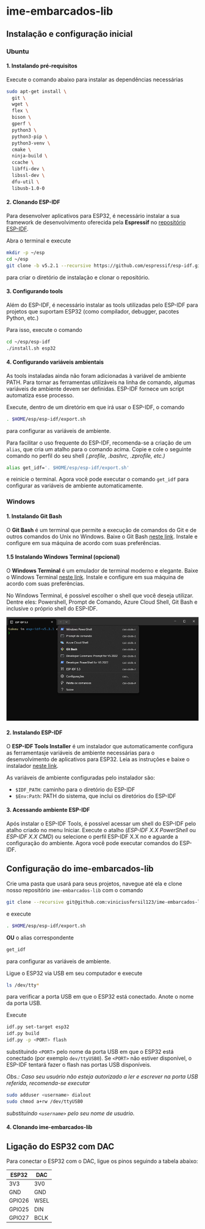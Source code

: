 # ime-embarcados-lib

## Instalação e configuração inicial

### Ubuntu

#### 1. Instalando pré-requisitos

Execute o comando abaixo para instalar as dependências necessárias

``` bash
sudo apt-get install \
  git \
  wget \
  flex \
  bison \
  gperf \
  python3 \
  python3-pip \
  python3-venv \
  cmake \
  ninja-build \
  ccache \
  libffi-dev \
  libssl-dev \
  dfu-util \
  libusb-1.0-0
```

#### 2. Clonando ESP-IDF

Para desenvolver aplicativos para ESP32, é necessário instalar a sua framework de desenvolvimento oferecida pela **Espressif** no [repositório ESP-IDF](https://github.com/espressif/esp-idf).

Abra o terminal e execute

``` bash
mkdir -p ~/esp
cd ~/esp
git clone -b v5.2.1 --recursive https://github.com/espressif/esp-idf.git
```

para criar o diretório de instalação e clonar o repositório.

#### 3. Configurando tools

Além do ESP-IDF, é necessário instalar as tools utilizadas pelo ESP-IDF para projetos que suportam ESP32 (como compilador, debugger, pacotes Python, etc.)

Para isso, execute o comando

``` bash
cd ~/esp/esp-idf
./install.sh esp32
```

#### 4. Configurando variáveis ambientais

As tools instaladas ainda não foram adicionadas à variável de ambiente PATH. Para tornar as ferramentas utilizáveis na linha de comando, algumas variáveis de ambiente devem ser definidas. ESP-IDF fornece um script automatiza esse processo.

<!-- No terminal, onde vai usar o ESP-IDF, execute: -->
Execute, dentro de um diretório em que irá usar o ESP-IDF, o comando

``` bash
. $HOME/esp/esp-idf/export.sh
```

para configurar as variáveis de ambiente.

Para facilitar o uso frequente do ESP-IDF, recomenda-se a criação de um `alias`, que cria um atalho para o comando acima. Copie e cole o seguinte comando no perfil do seu shell *(.profile, .bashrc, .zprofile, etc.)*

``` bash
alias get_idf='. $HOME/esp/esp-idf/export.sh'
```

e reinicie o terminal. Agora você pode executar o comando `get_idf` para configurar as variáveis de ambiente automaticamente.

### Windows

#### 1. Instalando Git Bash

O **Git Bash** é um terminal que permite a execução de comandos do Git e de outros comandos do Unix no Windows. Baixe o Git Bash [neste link](https://gitforwindows.org/). Instale e configure em sua máquina de acordo com suas preferências.

#### 1.5 Instalando Windows Terminal (opcional)

O **Windows Terminal** é um emulador de terminal moderno e elegante. Baixe o Windows Terminal [neste link](https://apps.microsoft.com/detail/9n0dx20hk701?hl=pt-BR&gl=BR). Instale e configure  em sua máquina de acordo com suas preferências.

No Windows Terminal, é possível escolher o shell que você deseja utilizar. Dentre eles: Powershell, Prompt de Comando, Azure Cloud Shell, Git Bash e inclusive o próprio shell do ESP-IDF.

![Seleção de perfis com o Windows Terminal](windows-terminal-profiles.png)

#### 2. Instalando ESP-IDF

O **ESP-IDF Tools Installer** é um instalador que automaticamente configura as ferramentasje variáveis de ambiente necessárias para o desenvolvimento de aplicativos para ESP32. Leia as instruções e baixe o instalador [neste link](https://docs.espressif.com/projects/esp-idf/en/latest/esp32/get-started/windows-setup.html#).

As variáveis de ambiente configuradas pelo instalador são:

- `$IDF_PATH`: caminho para o diretório do ESP-IDF
- `$Env:Path`: PATH do sistema, que inclui os diretórios do ESP-IDF 

#### 3. Acessando ambiente ESP-IDF

Após instalar o ESP-IDF Tools, é possível acessar um shell do ESP-IDF pelo atalho criado no menu Iniciar. Execute o atalho (*ESP-IDF X.X PowerShell* ou *ESP-IDF X.X CMD*) ou selecione o perfil ESP-IDF X.X no  e aguarde a configuração do ambiente. Agora você pode executar comandos do ESP-IDF.

## Configuração do ime-embarcados-lib

Crie uma pasta que usará para seus projetos, navegue até ela e clone nosso repositório `ime-embarcados-lib` com o comando

``` bash
git clone --recursive git@github.com:viniciusfersil123/ime-embarcados-lib.git
```

e execute

``` bash
. $HOME/esp/esp-idf/export.sh
```

**OU** o alias correspondente

``` bash
get_idf
```

para configurar as variáveis de ambiente.

Ligue o ESP32 via USB em seu computador e execute

``` bash
ls /dev/tty*
```

para verificar a porta USB em que o ESP32 está conectado. Anote o nome da porta USB.

Execute

``` bash
idf.py set-target esp32
idf.py build
idf.py -p <PORT> flash
```

substituindo `<PORT>` pelo nome da porta USB em que o ESP32 está conectado (por exemplo `dev/ttyUSB0`). Se `<PORT>` não estiver disponível, o ESP-IDF tentará fazer o flash nas portas USB disponíveis.

*Obs.: Caso seu usuário não esteja autorizado a ler e escrever na porta USB referida, recomenda-se executar*

``` bash
sudo adduser <username> dialout
sudo chmod a+rw /dev/ttyUSB0
```

*substituindo `<username>` pelo seu nome de usuário.*


#### 4. Clonando ime-embarcados-lib

## Ligação do ESP32 com DAC

Para conectar o ESP32 com o DAC, ligue os pinos seguindo a tabela abaixo:

| ESP32  |DAC |
| ------------- | ------------- |
| 3V3  | 3V0  |
| GND | GND  |
| GPIO26 | WSEL  |
| GPIO25 | DIN|
| GPIO27 |BCLK  |
